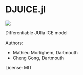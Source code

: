 # DJUICE.jl
[![][build-stable-img]][build-url]

Differentiable JUlia ICE model

Authors:
 - Mathieu Morlighem, Dartmouth
 - Cheng Gong, Dartmouth

License: MIT

[build-stable-img]: https://github.com/DJ4Earth/DJUICE.jl/workflows/CI/badge.svg
[build-url]: https://github.com/DJ4Earth/dJUICE/actions?query=workflow
